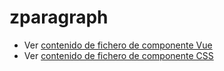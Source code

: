 # zparagraph

 - Ver [contenido de fichero de componente Vue](./zparagraph.vue)
 - Ver [contenido de fichero de componente CSS](./zparagraph.css)

